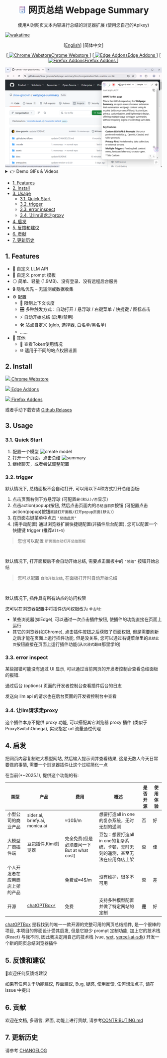 
<h1 align="center" style="display: flex; flex-direction: row;justify-content:center; align-items: center; gap:.25em;">
 <img src="./assets/16.png" width="26"/>
 <span> 网页总结 Webpage Summary </span>
</h1>
<p align="center">使用AI对网页文本内容进行总结的浏览器扩展 (使用您自己的Apikey)</p>


[![wakatime](https://wakatime.com/badge/user/6476bd96-6b6e-4943-b20d-e7f34889cb5a/project/34d281d5-2656-4ac2-a17c-4141f46d06f7.svg)](https://wakatime.com/badge/user/6476bd96-6b6e-4943-b20d-e7f34889cb5a/project/34d281d5-2656-4ac2-a17c-4141f46d06f7)

<p align="center">
  [<a href="/README.md">English</a>]
  [<span>简体中文</span>]
</p>

<p align="center">
[<a href="https://chromewebstore.google.com/detail/dhdnamkkepndgjimbpacmibkblndangk?utm_source=item-share-cp">
  <img src="/docs/img/google-store.svg" alt="Chrome Webstore">Chrome Webstore
</a>]
[<a href="https://microsoftedge.microsoft.com/addons/detail/jidechjgegiafmcmmhlifebacppcfboe">
  <img src="/docs/img/edge.svg" alt="Edge Addons">Edge Addons
</a>]
[<a href="https://addons.mozilla.org/firefox/addon/webpage-summary/">
  <img src="/docs/img/firefox.svg" alt="Firefox Addons">Firefox Addons
</a>]
</p>

<img src="/docs/img/screenshot.png">

<details>
  <summary>
    👉 Demo GIFs & Videos
  </summary>

  ![summary](/docs/img/summary-anim.webp)
  
  https://github.com/user-attachments/assets/2a610cb2-e268-46a5-ab06-064a2037abfe

</details>

- [1. Features](#1-features)
- [2. Install](#2-install)
- [3. Usage](#3-usage)
  - [3.1. Quick Start](#31-quick-start)
  - [3.2. trigger](#32-trigger)
  - [3.3. error inspect](#33-error-inspect)
  - [3.4. 让llm请求走proxy](#34-让llm请求走proxy)
- [4. 启发](#4-启发)
- [5. 反馈和建议](#5-反馈和建议)
- [6. 贡献](#6-贡献)
- [7. 更新历史](#7-更新历史)


## 1. Features

- 🔧 自定义 LLM API
- 📝 自定义 prompt 模板
- ⚪ 简单、轻量 (1.9MB)、没有登录、没有远程后台服务
- 🔒 隐私优先 – 无遥测或数据收集
- ⚙ 配置
  - 📏 限制上下文长度
  - 🎛️ 多种触发方式：自动打开 / 悬浮球 / 右键菜单 / 快捷键 / 图标点击
  - ⚡ 自动开始总结 (启用/禁用)
  - 🛠️ 站点自定义 (glob, 选择器, 白名单/黑名单)
  - ......
- 🌊 其他
  - 👀 查看Token使用情况
  - 🌐 适用于不同的站点权限设置


## 2. Install
[![](/docs/img/google-store.svg) Chrome Webstore](https://chromewebstore.google.com/detail/dhdnamkkepndgjimbpacmibkblndangk?utm_source=item-share-cp)

[![](/docs//img/edge.svg) Edge Addons](https://microsoftedge.microsoft.com/addons/detail/jidechjgegiafmcmmhlifebacppcfboe)

[![](/docs/img/firefox.svg) Firefox Addons](https://addons.mozilla.org/firefox/addon/webpage-summary/)

或者手动下载安装 [Github Relases](https://github.com/slow-groovin/webpage-summary/releases)

## 3. Usage
### 3.1. Quick Start

1.  配置一个模型
![create model](/docs/img/create-model-anim.webp?width=500&height=300)
2.  打开一个页面，点击总结
![summary](/docs/img/summary-anim.webp)
3.  继续聊天，或者尝试调整配置




### 3.2. trigger
默认情况下, 总结面板不会自动打开, 可以用以下4种方式打开总结面板:
1. 点击页面右侧下方悬浮球 (可配置`是(默认)/否`显示)
2. 点击action(popup)按钮, 然后点击页面内的`总结当前页`按钮 (可配置点击action(popup)按钮`直接打开面板/打开popup页面(默认)`)
3. 在页面右键菜单中点击 `"总结此页"`
4. (需手动配置) 通过浏览器扩展快捷键配置(非插件后台配置), 您可以配置一个快捷键 trigger (推荐`Alt+S`)

> 您也可以配置 `新页面自动打开总结面板`

<br>

默认情况下, 打开面板后不会自动开始总结, 需要点击面板中的 `"总结"` 按钮开始总结
> 您可以配置 `自动开始总结`, 在面板打开时自动开始总结

<br>

默认情况下, 插件具有所有站点的访问权限

您可以在浏览器配置中将插件访问权限改为 `单击时`:
- 某些浏览器(如Edge), 可以通过一次点击插件按钮, 使插件的功能直接在页面上运行
- 其它的浏览器(如Chrome), 点击插件按钮之后获取了页面权限, 但是需要刷新之后才能在页面上运行插件功能, 但是没关系, 您可以通过右键菜单里的`总结此页`按钮直接在页面上运行插件功能(从`沉浸式翻译`那里学的)




### 3.3. error inspect
某些报错可能没有通过 UI 显示, 可以通过当前网页的开发者控制台查看总结面板的报错.

通过后台 (options) 页面的开发者控制台查看插件后台的日志

发送向 llm api 的请求也在后台页面的开发者控制台中查看

### 3.4. 让llm请求走proxy
这个插件本身不提供 proxy 功能, 可以搭配其它浏览器 proxy 插件 (类似于 ProxySwitchOmega), 实现指定 url 流量通过代理


## 4. 启发
把网页内容复制进大模型网站, 然后输入提示词并查看结果, 这是无数人今天日常要做的事情, 需要一个浏览器插件让这个过程简化一点

在当前(*~2025.1), 提供这个功能的有:

| 类型                           | 产品                                                   | 费用                                       | 概述                                                                             | 是否开源 | 使用体验 |
| ------------------------------ | ------------------------------------------------------ | ------------------------------------------ | -------------------------------------------------------------------------------- | -------- | -------- |
| 小型公司的商业产品             | sider.ai, briefy.ai, monica.ai                         | ≈10$/m                                     | 想要打造all in one的复杂系统，无时无刻的遥测                                     | 否       | 好       |
| 大模型厂商插件端               | 豆包插件,Kimi浏览器                                    | 完全免费(但是必须要问一下But at what cost) | 豆包：想要打造all in one的复杂系统，卡顿，无时无刻的遥测，甚至无法在应用商店上架 | 否       | 佳       |
| 个人开发者在应用商店上架的产品 |                                                        | 免费或≈4$/m                                | 没有维护，很多不可用                                                             | 否       | 差       |
| 开源                           | [chatGPTBox⚡](https://github.com/josStorer/chatGPTBox) | 免费                                       | 支持多种模型配置并做了特定网站的定制                                             | **是**   | 好       |



[chatGPTBox](https://github.com/josStorer/chatGPTBox) 是我找到的唯一一款开源的完整可用的网页总结插件, 是一个很棒的项目, 本项目的界面设计受其启发, 但是它缺少 prompt 定制功能, 加上它的技术栈 (React) 与我不同, 因此我决定用自己的技术栈 (vue, [wxt](https://github.com/wxt-dev/wxt), [vercel-ai-sdk](https://sdk.vercel.ai/)) 开发一个新的网页总结浏览器插件



## 5. 反馈和建议
🙌欢迎任何反馈或建议

如果有任何关于功能建议, 界面建议, Bug, 疑惑, 使用反馈, 任何想法点子, 请在 issue 中提出


## 6. 贡献
欢迎在文档, 多语言, 界面, 功能上进行贡献, 请参考[CONTRIBUTING.md](CONTRIBUTING.md)

## 7. 更新历史
请参考 [CHANGELOG](/CHANGELOG.md)
